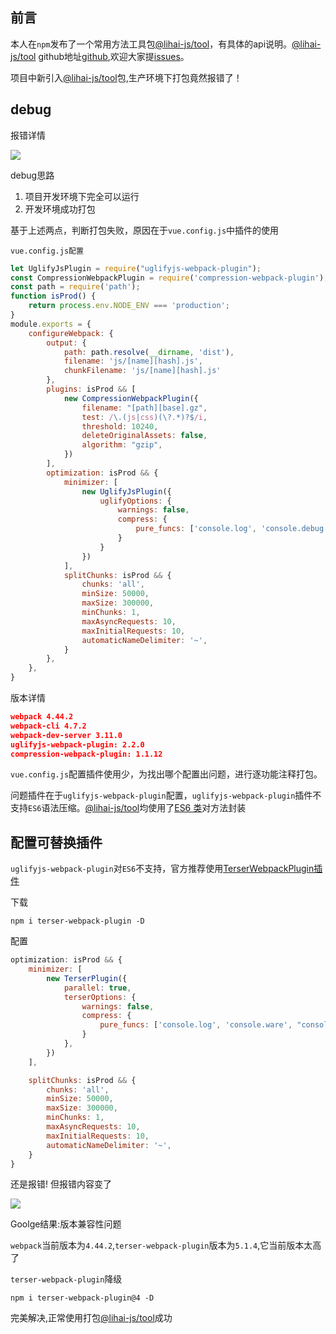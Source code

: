 ## 前言

本人在`npm`发布了一个常用方法工具包<a href="https://www.npmjs.com/package/@lihai-js/tool/v/1.2.5">@lihai-js/tool</a>，有具体的api说明。<a href="https://www.npmjs.com/package/@lihai-js/tool/v/1.2.5">@lihai-js/tool</a> github地址<a href="https://github.com/lihai-boop/tool">github</a>,欢迎大家提<a href="https://github.com/lihai-boop/tool/issues">issues</a>。

项目中新引入<a href="https://www.npmjs.com/package/@lihai-js/tool/v/1.2.5">@lihai-js/tool</a>包,生产环境下打包竟然报错了！

## debug

报错详情

<img src="https://p.pstatp.com/origin/pgc-image/f35b687059044ecaa02d00b2c32228ca"/>

debug思路

1. 项目开发环境下完全可以运行
2. 开发环境成功打包

基于上述两点，判断打包失败，原因在于`vue.config.js`中插件的使用

`vue.config.js配置`

```js
let UglifyJsPlugin = require("uglifyjs-webpack-plugin");
const CompressionWebpackPlugin = require('compression-webpack-plugin');
const path = require('path');
function isProd() {
    return process.env.NODE_ENV === 'production';
}
module.exports = {
    configureWebpack: {
        output: {
            path: path.resolve(__dirname, 'dist'),
            filename: 'js/[name][hash].js',
            chunkFilename: 'js/[name][hash].js'
        },
        plugins: isProd && [
            new CompressionWebpackPlugin({
                filename: "[path][base].gz",
                test: /\.(js|css)(\?.*)?$/i,
                threshold: 10240,
                deleteOriginalAssets: false,
                algorithm: "gzip",
            })
        ],
        optimization: isProd && {
            minimizer: [
                new UglifyJsPlugin({
                    uglifyOptions: {
                        warnings: false,
                        compress: {
                            pure_funcs: ['console.log', 'console.debug']
                        }
                    }
                })
            ],
            splitChunks: isProd && {
                chunks: 'all',
                minSize: 50000,
                maxSize: 300000,
                minChunks: 1,
                maxAsyncRequests: 10,
                maxInitialRequests: 10,
                automaticNameDelimiter: '~',
            }
        },
    },
}
```

版本详情

```json
webpack 4.44.2
webpack-cli 4.7.2
webpack-dev-server 3.11.0
uglifyjs-webpack-plugin: 2.2.0
compression-webpack-plugin: 1.1.12
```

`vue.config.js`配置插件使用少，为找出哪个配置出问题，进行逐功能注释打包。

问题插件在于`uglifyjs-webpack-plugin`配置，`uglifyjs-webpack-plugin`插件不支持`ES6`语法压缩。<a href="https://www.npmjs.com/package/@lihai-js/tool/v/1.2.5">@lihai-js/tool</a>均使用了<a href="https://developer.mozilla.org/en-US/docs/Web/JavaScript/Reference/Classes/constructor">ES6 类</a>对方法封装

## 配置可替换插件

`uglifyjs-webpack-plugin`对`ES6`不支持，官方推荐使用<a href="https://webpack.docschina.org/plugins/terser-webpack-plugin/">TerserWebpackPlugin插件</a>

下载

```shell
npm i terser-webpack-plugin -D
```

配置

```js
optimization: isProd && {
    minimizer: [
        new TerserPlugin({
            parallel: true,
            terserOptions: {
                warnings: false,
                compress: {
                    pure_funcs: ['console.log', 'console.ware', "console.debug", 'console.error']
                }
            },
        })
    ],

    splitChunks: isProd && {
        chunks: 'all',
        minSize: 50000,
        maxSize: 300000,
        minChunks: 1,
        maxAsyncRequests: 10,
        maxInitialRequests: 10,
        automaticNameDelimiter: '~',
    }
}
```

还是报错! 但报错内容变了

<img src="https://p.pstatp.com/origin/pgc-image/2a0b473757a14b34a9af593825722e4e" />

Goolge结果:版本兼容性问题

`webpack`当前版本为`4.44.2`,`terser-webpack-plugin`版本为`5.1.4`,它当前版本太高了

`terser-webpack-plugin`降级

```shell
npm i terser-webpack-plugin@4 -D
```

完美解决,正常使用打包<a href="https://www.npmjs.com/package/@lihai-js/tool/v/1.2.5">@lihai-js/tool</a>成功
